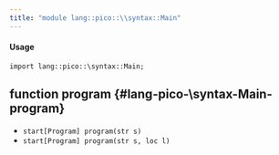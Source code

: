 ```yaml
---
title: "module lang::pico::\\syntax::Main"
---
```


#### Usage

`import lang::pico::\syntax::Main;`

## function program {#lang-pico-\syntax-Main-program}

* ``start[Program] program(str s)``
* ``start[Program] program(str s, loc l)``

